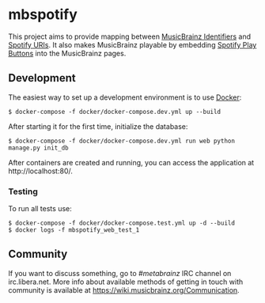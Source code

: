 # mbspotify

This project aims to provide mapping between [MusicBrainz Identifiers](https://musicbrainz.org/doc/MusicBrainz_Identifier)
and [Spotify URIs](https://developer.spotify.com/web-api/user-guide/#spotify-uris-and-ids).
It also makes MusicBrainz playable by embedding [Spotify Play Buttons](https://developer.spotify.com/technologies/widgets/spotify-play-button/)
into the MusicBrainz pages.


## Development

The easiest way to set up a development environment is to use [Docker](https://www.docker.com/):

    $ docker-compose -f docker/docker-compose.dev.yml up --build
    
After starting it for the first time, initialize the database:

    $ docker-compose -f docker/docker-compose.dev.yml run web python manage.py init_db

After containers are created and running, you can access the application at
http://localhost:80/.

### Testing

To run all tests use:

    $ docker-compose -f docker/docker-compose.test.yml up -d --build
    $ docker logs -f mbspotify_web_test_1

## Community

If you want to discuss something, go to *#metabrainz* IRC channel on
irc.libera.net. More info about available methods of getting in touch with
community is available at https://wiki.musicbrainz.org/Communication.
